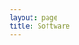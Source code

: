 ```yaml
---
layout: page
title: Software
---
```


<!--## Contents
{:.no_toc}

* Will be replaced with the ToC, excluding the "Contents" header
{:toc}-->

